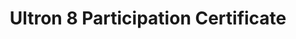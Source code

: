 ---
image: '/certificates/Futurix-Ultron8-hackathon.jpg'
alias: 'Ultron 8 Cert'
title: 'Ultron 8 Participation Certificate'
---